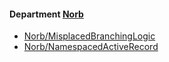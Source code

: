 <!-- START_COP_LIST -->
#### Department [Norb](cops_norb.md)

* [Norb/MisplacedBranchingLogic](cops_norb.md#norbmisplacedbranchinglogic)
* [Norb/NamespacedActiveRecord](cops_norb.md#norbnamespacedactiverecord)

<!-- END_COP_LIST -->
